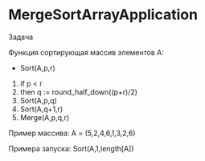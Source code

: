 # MergeSortArrayApplication

Задача

Функция сортирующая массив элементов A:

- Sort(A,p,r)

1. if p < r
2. then q := round_half_down((p+r)/2)
3.    Sort(A,p,q)
4.    Sort(A,q+1,r)
5.    Merge(A,p,q,r)

Пример массива:
A = (5,2,4,6,1,3,2,6)

Примера запуска:
Sort(A,1,length[A])